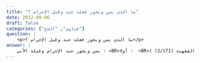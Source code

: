 ```yaml
---
title: "ما الذي يسن ويجوز فعله عند وقبل الإحرام ؟"
date: 2012-09-06
draft: false
categories: ["فتاوى", "الحج"]
question: |
    <p>ما الذي يسن ويجوز فعله عند وقبل الإحرام ؟</p>
answer: |
    يسن ويجوز عند الإحرام وقبله الآتي : <BR>أولا :  <BR>يُسَنّ عند الإحرام لمن أراد الحجّ أو العمرة أن يغتسل للإحرام سواء كان صغيراً أو كبيراً ، ذكراً أو أنثى ، ولو كانت المرأة حائضاً أو نفساء ، وهو مذهب الأئمة الأربعة(ينظر : كتاب الفقه على المذاهب الأربعة (1/548) ، والموسوعة الفقهية (2/171) ) .  <BR>دليله :  <BR>عَنْ خَارِجَةَ بْنِ زَيْدِ بْنِ ثَابِتٍ عَنْ أَبِيهِ   رضي الله عنه   : ((أَنَّهُ رَأَى النَّبِيَّ صلى الله عليه وسلم تَجَرَّدَ(يعني تجرد من المخيط ولبس إزاراً ورداءً) لإِهْلاَلِهِ وَاغْتَسَلَ ))( رواه الترمذي رقم الحديث (830) . ينظر : صحيح الترمذي رقم الحديث (664)) . <BR>وعَنِ ابْنِ عَبَّاسٍ – رضي الله عنهما   أَنَّ النَّبِيَّ قَالَ  : ((الْحَائِضُ وَالنُّفَسَاءُ إِذَا أَتَتَا عَلَى الْوَقْتِ(يعني الميقات  ) تَغْتَسِلاَنِ وَتُحْرِمَانِ وَتَقْضِيَانِ المَنَاسِكَ كُلَّهَا غَيْرَ الطَّوَافِ بِالْبَيْتِ ))( رواه أبو داود رقم الحديث (1744) . ينظر : صحيح أبي داود رقم الحديث (1534) ، وصحيح الترمذي رقم الحديث (754) ، والسلسة الصحيحة رقم الحديث (1818) ). <BR>والأمر في قوله صلى الله عليه وسلم : (( تغتسلان )) للاستحباب بالإجماع . <BR>قال ابن المنذر : ( أجمع عوام أهل العلم على أن الإحرام بغير غسل جائز ، وأجمعوا على أن الغسل للإحرام ليس بواجب إلا ما روي عن الحسن البصري أنه قال : إذا نسى الغسل يغتسل إذا ذكره) ينظر : المجموع (7/220) ، المغني (5/75) .  <BR> ثانياً :  <BR>ويسنّ له   قبل أن يلبي بالحجّ أو العمرة عند الميقات   أن يَدَّهن ويتطيب في بدنه دون لباس الإحرام بأي طيب شاء له رائحة إلا النساء فطيبهن ما له لون ولا رائحة له ، وهو مذهب الجمهور من الحنفية ، والشافعية ، والحنابلة .ينظر :  فتح الباري (3/466) ، والموسوعة الفقهية (2/171) ، وكتاب الفقه على المذاهب الأربعة (1/548) ، والمغني (5/77) ، والمجموع (7/228). <BR>ولا يجوز التطيب بعد التلبية لأن الطيب من المحظورات كما سيأتي .  <BR>دليله :  <BR>عَنْ عَائِشَةَ   رضي الله عنها   زَوْجِ النَّبِيِّ صلى الله عليه وسلم قَالَتْ : ((كُنْتُ أُطَيِّبُ رَسُولَ اللهِ صلى الله عليه وسلم لإِحْرَامِهِ حِينَ يُحْرِمُ ، وَلِحِلِّهِ قَبْلَ أَنْ يَطُوفَ بِالْبَيْتِ))( رواه البخاري رقم الحديث (1456) ، ومسلم  رقم الحديث (1189)). <BR>وعَنْ عَائِشَةَ   رضي الله عنها   قَالَتْ : (( كَأَنِّي أَنْظُرُ إِلَى وَبِيصِ الطِّيبِ فِي مَفَارِقِ رَسُولِ اللهِ صلى الله عليه وسلم وَهُوَ مُحْرِمٌ ))(رواه البخاري رقم الحديث (1464) ، ومسلم  رقم الحديث (1190)) . <BR> ثالثا :  <BR>يجوز له أن يلبس الإحرام قبل الميقات ولو في بيته كما فعل رسول الله صلى الله عليه وسلم وأصحابه   رضي الله عنهم   ، وهذا فيه تيسير على الذين يحجّون بالطائرة ولا يمكنهم لُبْس الإحرام عند الميقات فيجوز لهم أن يصعدوا الطائرة في لباس الإحرام لكنهم لا يحرمون بمعنى يُلَبُّون بالحجّ أو العمرة إلا عند الميقات . <BR>رابعاً : <BR>يُسنّ له أن يحرم في إزار ورداء أبيضين ، وقد اتفق الفقهاء على ذلك( ينظر : كتاب الفقه على المذاهب الأربعة (1/548) ، والموسوعة الفقهية (6/131 ) . دليله :  <BR> <BR>عَنْ عَبْدِ اللهِ بْنِ عَبَّاسٍ   رضي الله عنهما   قَالَ: ((انْطَلَقَ النَّبِيُّ صلى الله عليه وسلم مِنَ المَدِينَةِ ، بَعْدَ مَا تَرَجَّلَ وَادَّهَنَ وَلَبِسَ إِزَارَهُ وَرِدَاءَهُ ، هُوَ وَأَصْحَابُهُ))( رواه البخاري رقم الحديث (1470) ) . <BR>وأما البياض فعَنِ ابْنِ عَبَّاسٍ – رضي الله عنهما-  قَالَ : قَالَ رَسُولُ اللهِ صلى الله عليه وسل : ((الْبَسُوا مِنْ ثِيَابِكُمُ الْبَيَاضَ فَإِنَّهَا مِنْ خَيْرِ ثِيَابِكُمْ ، وَكَفِّنُوا فِيهَا مَوْتَاكُمْ ، وَإِنَّ خَيْرَ أَكْحَالِكُمُ الإِثْمِدُ يَجْلُو الْبَصَرَ وَيُنْبِتُ الشَّعْرَ ))(رواه أبو داود رقم الحديث (3878) ، والترمذي رقم الحديث (994) ، وابن ماجه رقم الحديث (1472) . ينظر : صحيح الجامع رقم الحديث (2116) ، وصحيح ابن ماجه رقم الحديث (3236)  ) . <BR> أما المرأة فلا تنزع شيئاً من لباسها المشروع بل تبقى بحجّابها الشرعي وجلبابها إلا أنها لا تنتقب ولا تلبس القفازين كما سيأتي في محظورات الإحرام ، ويجوز لها أن تستر وجهها بشيء كالخمار أو غيره تلقيه على رأسها وتسْدِلهُ على وجهها ، باتفاق الفقهاء، وإن كان يمس الوجه على الصحيح ، وهو ظاهر مذهب المالكية حيث إنهم لم يشترطوا في سدل المرأة على وجهها أن لا يمس الساتر الوجه ، والإمام أحمد . دليله : <BR>عَنْ فَاطِمَةَ بِنْتِ المُنْذِرِ قَالَتْ : ((كُنَّا نُخَمِّرُ وُجُوهَنَا وَنَحْنُ مُحْرِمَاتٌ وَنَحْنُ مَعَ أَسْمَاءَ بِنْتِ أَبِى بَكْرٍ الصِّدِّيقِ ))(رواه مالك في الموطأ في الحج / باب تخمير المحرم وجهه ، رقم الحديث (718) ، ومسند إسحاق بن راهويه (5/136) رقم الحديث (37) . ينظر :  الإرواء رقم الحديث (1023) وقال : إسناده صحيح  ) . <BR>وعَنْ عَائِشَةَ   رضي الله عنها    قَالَتْ : ((كَانَ الرُّكْبَانُ يَمُرُّونَ بِنَا وَنَحْنُ مَعَ رَسُولِ اللهِ صلى الله عليه وسلم مُحْرِمَاتٌ ، فَإِذَا حَاذَوْا بِنَا سَدَلَتْ إِحْدَانَا جِلْبَابَهَا مِنْ رَأْسِهَا إِلَى وَجْهِهَا فَإِذَا جَاوَزُونَا كَشَفْنَاهُ ))( رواه الدارقطني في سننه في الحج / باب المواقيت ، رقم الحديث (261) ، والبيهقي في سننه في الحج / باب المحرمة تلبس الثوب من علو فيستر وجهها وتجافي عنه ، رقم الحديث (8833) ، وأبو داود في المناسك / باب في المحرمة تغطي وجهها ، رقم الحديث (1833) واللفظ له . وحسنه الألباني بالشواهد كما في جلباب المرأة المسلمة ص (107)) . <BR> قال ابن قدامة(المغني (5/155)  ) : ( ولم أرَ هذا الشرط(يعني شرط عدم ملامسة الساتر الوجه  ) عن أحمد ، ولا هو في الخبر ، مع أن الظاهر خلافه ، فإن الثوب المسدول لا يكاد يسلم من إصابة البشرة ، فلو كان شرطاً لَبُيِّن ، وإنما منعت المرأة من البرقع والنِّقاب ونحوهما   ) . <BR>قال شيخ الإسلام ابن تيمية(شرح العمدة (2/270)  ) : ( والذي عليه كلام أحمد وقدماء أصحابه جواز الإسبال سواء وقع على البشرة أو لم يقع   لأن عائشة ذكرت أنهنّ كنّ يدلين جلابيبهنّ على وجوههنّ من رؤوسهنّ ، ولم تذكر مجافاتها ، فالأصل عدمه   ولأن في مجافاته مشقة شديدة   ولم ينهها – يعني النبيّ صلى الله عليه وسلم   عن تخمير الوجه مطلقاً ، فمن إدعى تحريم تخميره مطلقاً فعليه الدليل   ) .    <BR> <BR>ينظر : الموسوعة الفقهية (2/156) ، والمغني (5/154) ، والمجموع (7/228)بداية المجتهد (3/278) ، وحاشية الدسوقي (2/86) ، والفواكه الدواني (1/568) ، والموسوعة الفقهية (2/157)الإنصاف (3/453) ، والمغني (5/154) ، والفروع (3/332).
---
```


